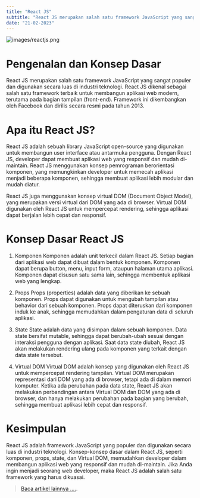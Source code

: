 ```yaml
---
title: "React JS"
subtitle: "React JS merupakan salah satu framework JavaScript yang sangat populer dan digunakan secara luas di industri teknologi."
date: "21-02-2023"
---
```


![images/reactjs.png](/images/reactjs.png)


# Pengenalan dan Konsep Dasar
React JS merupakan salah satu framework JavaScript yang sangat populer dan digunakan secara luas di industri teknologi. React JS dikenal sebagai salah satu framework terbaik untuk membangun aplikasi web modern, terutama pada bagian tampilan (front-end). Framework ini dikembangkan oleh Facebook dan dirilis secara resmi pada tahun 2013.

# Apa itu React JS?
React JS adalah sebuah library JavaScript open-source yang digunakan untuk membangun user interface atau antarmuka pengguna. Dengan React JS, developer dapat membuat aplikasi web yang responsif dan mudah di-maintain. React JS menggunakan konsep pemrograman berorientasi komponen, yang memungkinkan developer untuk memecah aplikasi menjadi beberapa komponen, sehingga membuat aplikasi lebih modular dan mudah diatur.

React JS juga menggunakan konsep virtual DOM (Document Object Model), yang merupakan versi virtual dari DOM yang ada di browser. Virtual DOM digunakan oleh React JS untuk mempercepat rendering, sehingga aplikasi dapat berjalan lebih cepat dan responsif.

# Konsep Dasar React JS

1. Komponen
Komponen adalah unit terkecil dalam React JS. 
Setiap bagian dari aplikasi web dapat dibuat dalam bentuk komponen. 
Komponen dapat berupa button, menu, input form, ataupun halaman utama aplikasi. 
Komponen dapat disusun satu sama lain, sehingga membentuk aplikasi web yang lengkap.

2. Props
Props (properties) adalah data yang diberikan ke sebuah komponen. Props dapat digunakan untuk mengubah tampilan atau behavior dari sebuah komponen. Props dapat diteruskan dari komponen induk ke anak, sehingga memudahkan dalam pengaturan data di seluruh aplikasi.

3. State
State adalah data yang disimpan dalam sebuah komponen. Data state bersifat mutable, sehingga dapat berubah-ubah sesuai dengan interaksi pengguna dengan aplikasi. Saat data state diubah, React JS akan melakukan rendering ulang pada komponen yang terkait dengan data state tersebut.

4. Virtual DOM
Virtual DOM adalah konsep yang digunakan oleh React JS untuk mempercepat rendering tampilan. Virtual DOM merupakan representasi dari DOM yang ada di browser, tetapi ada di dalam memori komputer. Ketika ada perubahan pada data state, React JS akan melakukan perbandingan antara Virtual DOM dan DOM yang ada di browser, dan hanya melakukan perubahan pada bagian yang berubah, sehingga membuat aplikasi lebih cepat dan responsif.

# Kesimpulan
React JS adalah framework JavaScript yang populer dan digunakan secara luas di industri teknologi. 
Konsep-konsep dasar dalam React JS, seperti komponen, props, state, dan Virtual DOM, memudahkan developer dalam membangun aplikasi web yang responsif dan mudah di-maintain. Jika Anda ingin menjadi seorang web developer, maka React JS adalah salah satu framework yang harus dikuasai.

> [Baca artikel lainnya ....](/).
